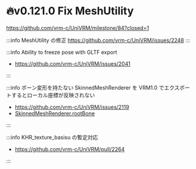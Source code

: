 # 🔥v0.121.0 Fix MeshUtility

https://github.com/vrm-c/UniVRM/milestone/84?closed=1

:::info MeshUtility の修正
https://github.com/vrm-c/UniVRM/issues/2248
:::

:::info Ability to freeze pose with GLTF export

- https://github.com/vrm-c/UniVRM/issues/2041

:::

:::info ボーン変形を持たない SkinnedMeshRenderer を VRM1.0 でエクスポートするとローカル座標が反映されない

- https://github.com/vrm-c/UniVRM/issues/2119
- [SkinnedMeshRenderer.rootBone](/univrm/error/skinnedmeshrenderer_rootbone/)

:::

:::info KHR_texture_basisu の暫定対応

- https://github.com/vrm-c/UniVRM/pull/2264

:::
